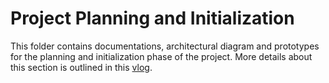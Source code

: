 # Project Planning and Initialization
This folder contains documentations, architectural diagram and prototypes for the planning and initialization phase of the project. More details about this section is outlined in this [vlog](https://youtu.be/W8Ec0j0buvk).